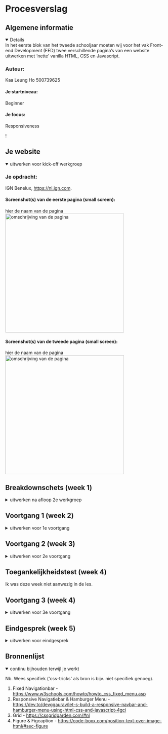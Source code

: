 # Procesverslag

## Algemene informatie

<details open>
In het eerste blok van het tweede schooljaar moeten wij voor het vak Front-end Development (FED) twee verschillende pagina’s van een website uitwerken met ‘nette’ vanilla HTML, CSS en Javascript.

### Auteur:
Kaa Leung Ho
500739625

#### Je startniveau:
Beginner

#### Je focus:
Responsiveness
 
</details>!







## Je website

<details open>
<summary>uitwerken voor kick-off werkgroep</summary>

### Je opdracht:
IGN Benelux, https://nl.ign.com.

#### Screenshot(s) van de eerste pagina (small screen): 
hier de naam van de pagina  
<img src="[Uploading Schermafbeelding 2021-11-12 om 02.25.06.png…]()" width="375px" alt="omschrijving van de pagina">

#### Screenshot(s) van de tweede pagina (small screen):
hier de naam van de pagina  
<img src="![screencapture-nl-ign-jurassic-world-evolution-2-133225-promoted-dit-is-waarom-jij-jurrassic-world-evolution-2-zeker-moet-spelen-adv-2021-11-12-02_58_32](https://user-images.githubusercontent.com/90227957/141395863-a3e64193-c184-4949-9928-e02b4320616a.png)" width="375px" alt="omschrijving van de pagina">
 
</details>





## Breakdownschets (week 1)

<details>
<summary>uitwerken na afloop 2e werkgroep</summary>

### de hele pagina: 
<img src="images/dummy-plaatje.jpg" width="375px" alt="breakdown van de hele pagina">

### dynamisch deel (bijv menu): 
<img src="images/dummy-plaatje.jpg" width="375px" alt="breakdown van een dynamisch deel">

### wellicht nog een dynamisch deel (bijv filter): 
<img src="images/dummy-plaatje.jpg" width="375px" alt="breakdown van nog een dynamisch deel">

</details>





## Voortgang 1 (week 2)

<details>
<summary>uitwerken voor 1e voortgang</summary>

### Stand van zaken
hier dit ging goed & dit was lastig (neem ook screenshots op van delen van je website en code)


### Agenda voor meeting
samen met je groepje opstellen
 
 - Focuspunten bespreken;
   - voor en nadelen
 - Website met elkaar vergelijken om te kijken of er overeenkomsten zijn;


### Verslag van meeting
hier na afloop snel de uitkomsten van de meeting vastleggen

- De helft van ons kiezen voor Responsivess en de andere helft focussen zich op de Surface Plane.
- Huiswerk voor volgende week:
   - Visuele elementen aankaarten op de website;
   - Samenhangende elementen met elkaar groeperen;

</details>





## Voortgang 2 (week 3)

<details>
<summary>uitwerken voor 2e voortgang</summary>

### Stand van zaken
- Html-bestand nakijken bij elkaar;


### Agenda voor meeting
samen met je groepje opstellen

- Bevindingen uit onze huiswerk bespreken;


### Verslag van meeting

Student 1
 "Extra aandacht geven aan kleine microinteracties die verspreid staan over de website".

Student 2
 "Let op wanneer je flexbox en/of grid gebruikt bij verschillende onderdelen".

Student 3
 "Ik zou kijken naar gameforums en nieuwsartikel ter inspiratie en voorbeeld".

Student 4
 "Probeer zoveel mogelijk je website na te bouwen. Het "inspectie" knopje in je browser kan je daarbij helpen".

</details>





## Toegankelijkheidstest (week 4)

 Ik was deze week niet aanwezig in de les.

</details>





## Voortgang 3 (week 4)

<details>
<summary>uitwerken voor 3e voortgang</summary>

### Stand van zaken

De voornaamste onderdeel waar ik veel moeite bij heb is responsiveness zelf.
Mijn grootste reden voor het kiezen van deze focuspunt is dat ik er beter in kan worden.

 


### Agenda voor meeting
samen met je groepje opstellen

 - html, css en javascript met elkaar vergelijken;
 - Elkaar feedback geven op het gemaakte werk;


### Verslag van meeting
hier na afloop snel de uitkomsten van de meeting vastleggen

 "position: fixed" is een goeie optie voor het groeperen van visuele elementen op de website.

</details>





## Eindgesprek (week 5)

<details>
<summary>uitwerken voor eindgesprek</summary>

### Stand van zaken

 Helaas is mijn gemaakte werk niet correct omdat ik "position: fixed" te veel heb gebruikt. Deze code creert namelijk veel ongelijkheid op verschillende schermen.
 De onderdelen schalen namelijk niet correct mee omdat alles vast is gezet.
 Mijn docent heeft duidelijk gemaakt om dit opdracht te herkansen, zodat ik op dit moment tijd kan vrijmaken voor een ander deadline.

### Screenshot(s)

hier screenshot(s) van je eindresultaat

</details>





## Bronnenlijst

<details open>
<summary>continu bijhouden terwijl je werkt</summary>

Nb. Wees specifiek ('css-tricks' als bron is bijv. niet specifiek genoeg).

1. Fixed Navigationbar - https://www.w3schools.com/howto/howto_css_fixed_menu.asp
2. Responsive Navigatiebar & Hamburger Menu - https://dev.to/devggaurav/let-s-build-a-responsive-navbar-and-hamburger-menu-using-html-css-and-javascript-4gci
3. Grid - https://cssgridgarden.com/#nl
4. Figure & Figcaption - https://code-boxx.com/position-text-over-image-html/#sec-figure

</details>
